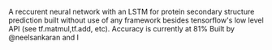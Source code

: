 A reccurent neural network with an LSTM for protein secondary structure prediction
built without use of any framework besides tensorflow's low level API (see tf.matmul,tf.add, etc).
Accuracy is currently at 81%
Built by @neelsankaran and I
